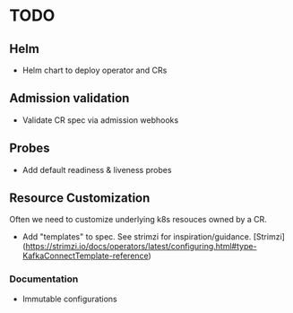 # TODO

## Helm

- Helm chart to deploy operator and CRs

## Admission validation

- Validate CR spec via admission webhooks

## Probes

- Add default readiness & liveness probes

## Resource Customization

Often we need to customize underlying k8s resouces owned by a CR.

- Add "templates" to spec. See strimzi for inspiration/guidance. [Strimzi] (https://strimzi.io/docs/operators/latest/configuring.html#type-KafkaConnectTemplate-reference)


### Documentation

-   Immutable configurations
